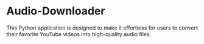 # Audio-Downloader
This Python application is designed to make it effortless for users to convert their favorite YouTube videos into high-quality audio files.
